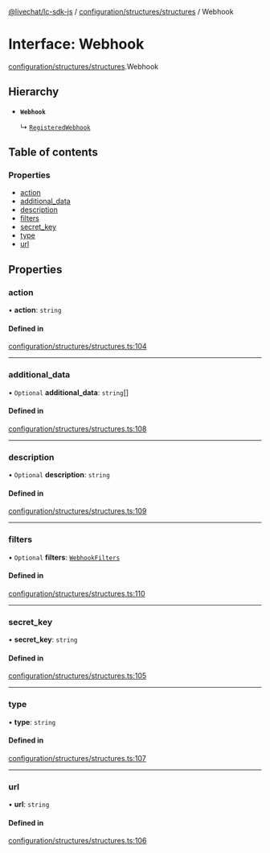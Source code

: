 [@livechat/lc-sdk-js](../README.md) / [configuration/structures/structures](../modules/configuration_structures_structures.md) / Webhook

# Interface: Webhook

[configuration/structures/structures](../modules/configuration_structures_structures.md).Webhook

## Hierarchy

- **`Webhook`**

  ↳ [`RegisteredWebhook`](configuration_structures_structures.RegisteredWebhook.md)

## Table of contents

### Properties

- [action](configuration_structures_structures.Webhook.md#action)
- [additional\_data](configuration_structures_structures.Webhook.md#additional_data)
- [description](configuration_structures_structures.Webhook.md#description)
- [filters](configuration_structures_structures.Webhook.md#filters)
- [secret\_key](configuration_structures_structures.Webhook.md#secret_key)
- [type](configuration_structures_structures.Webhook.md#type)
- [url](configuration_structures_structures.Webhook.md#url)

## Properties

### action

• **action**: `string`

#### Defined in

[configuration/structures/structures.ts:104](https://github.com/livechat/lc-sdk-js/blob/a921f8a/src/configuration/structures/structures.ts#L104)

___

### additional\_data

• `Optional` **additional\_data**: `string`[]

#### Defined in

[configuration/structures/structures.ts:108](https://github.com/livechat/lc-sdk-js/blob/a921f8a/src/configuration/structures/structures.ts#L108)

___

### description

• `Optional` **description**: `string`

#### Defined in

[configuration/structures/structures.ts:109](https://github.com/livechat/lc-sdk-js/blob/a921f8a/src/configuration/structures/structures.ts#L109)

___

### filters

• `Optional` **filters**: [`WebhookFilters`](configuration_structures_structures.WebhookFilters.md)

#### Defined in

[configuration/structures/structures.ts:110](https://github.com/livechat/lc-sdk-js/blob/a921f8a/src/configuration/structures/structures.ts#L110)

___

### secret\_key

• **secret\_key**: `string`

#### Defined in

[configuration/structures/structures.ts:105](https://github.com/livechat/lc-sdk-js/blob/a921f8a/src/configuration/structures/structures.ts#L105)

___

### type

• **type**: `string`

#### Defined in

[configuration/structures/structures.ts:107](https://github.com/livechat/lc-sdk-js/blob/a921f8a/src/configuration/structures/structures.ts#L107)

___

### url

• **url**: `string`

#### Defined in

[configuration/structures/structures.ts:106](https://github.com/livechat/lc-sdk-js/blob/a921f8a/src/configuration/structures/structures.ts#L106)
